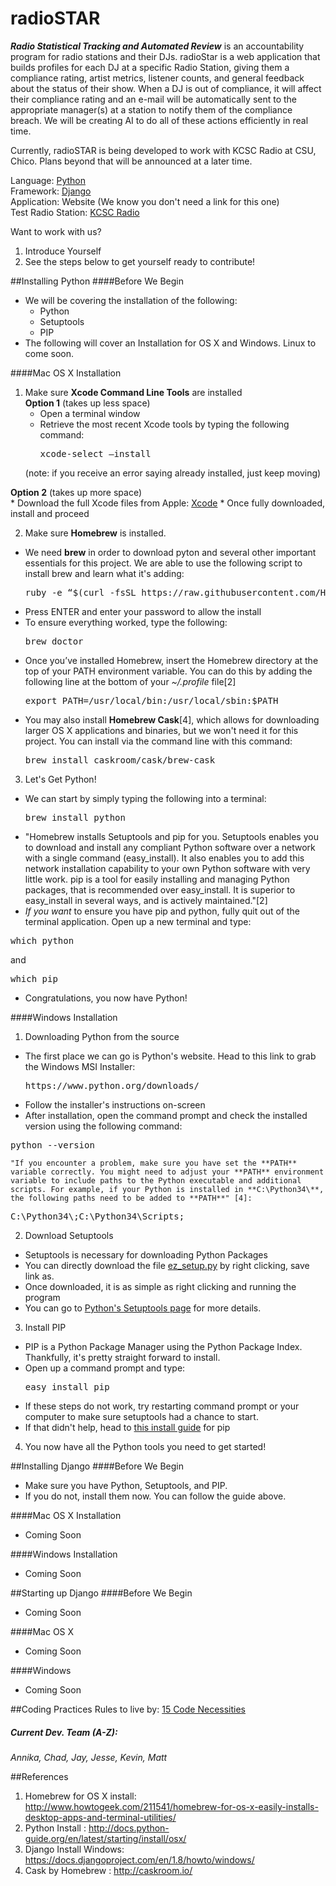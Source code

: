 # radioSTAR
**_Radio Statistical Tracking and Automated Review_** is an accountability program for radio stations and their DJs.  radioStar is a web application that builds profiles for each DJ at a specific Radio Station, giving them a compliance rating, artist metrics, listener counts, and general feedback about the status of their show. When a DJ is out of compliance, it will affect their compliance rating and an e-mail will be automatically sent to the appropriate manager(s) at a station to notify them of the compliance breach. We will be creating AI to do all of these actions efficiently in real time.


Currently, radioSTAR is being developed to work with KCSC Radio at CSU, Chico. Plans beyond that will be announced at a later time.  

Language: [Python](https://www.python.org/)  
Framework: [Django](https://www.djangoproject.com/)  
Application: Website (We know you don't need a link for this one)  
Test Radio Station: [KCSC Radio](http://kcscradio.com/)  


Want to work with us?  
  1. Introduce Yourself
  2. See the steps below to get yourself ready to contribute!

##Installing Python
####Before We Begin
  * We will be covering the installation of the following:
    - Python
    - Setuptools 
    - PIP
  * The following will cover an Installation for OS X and Windows.  Linux to come soon.  

####Mac OS X Installation
1. Make sure **Xcode Command Line Tools** are installed  
  **Option 1** (takes up less space)  
    * Open a terminal window  
    * Retrieve the most recent Xcode tools by typing the following command:  
      <pre>xcode-select –install</pre>
    (note: if you receive an error saying already installed, just keep moving)

  **Option 2** (takes up more space)  
    * Download the full Xcode files from Apple: [Xcode](https://developer.apple.com/xcode/download/)
    * Once fully downloaded, install and proceed
    
2. Make sure **Homebrew** is installed.  
  * We need **brew** in order to download pyton and several other important essentials for this project. We are able to use the following script to install brew and learn what it's adding:
    <pre>ruby -e “$(curl -fsSL https://raw.githubusercontent.com/Homebrew/install/master/install)”</pre>
  * Press ENTER and enter your password to allow the install
  * To ensure everything worked, type the following:
    <pre>brew doctor</pre>
  * Once you’ve installed Homebrew, insert the Homebrew directory at the top of your PATH environment variable. You can do this by adding the following line at the bottom of your *~/.profile* file[2]
    <pre>export PATH=/usr/local/bin:/usr/local/sbin:$PATH</pre>
  * You may also install **Homebrew Cask**[4], which allows for downloading larger OS X applications and binaries, but we won't need it for this project. You can install via the command line with this command:
    <pre>brew install caskroom/cask/brew-cask</pre>

3. Let's Get Python!
  * We can start by simply typing the following into a terminal:
    <pre>brew install python</pre>
  * "Homebrew installs Setuptools and pip for you. Setuptools enables you to download and install any compliant Python software over a network with a single command (easy_install). It also enables you to add this network installation capability to your own Python software with very little work. pip is a tool for easily installing and managing Python packages, that is recommended over easy_install. It is superior to easy_install in several ways, and is actively maintained."[2]
  * *If you want* to ensure you have pip and python, fully quit out of the terminal application.  Open up a new terminal and type:
   <pre>which python</pre> 
   and
   <pre>which pip</pre>
  * Congratulations, you now have Python!  

####Windows Installation
1. Downloading Python from the source
  * The first place we can go is Python's website.  Head to this link to grab the Windows MSI Installer:
    <pre>https://www.python.org/downloads/</pre>
  * Follow the installer's instructions on-screen
  * After installation, open the command prompt and check the installed version using the following command: 
   <pre>python --version</pre>
    "If you encounter a problem, make sure you have set the **PATH** variable correctly. You might need to adjust your **PATH** environment variable to include paths to the Python executable and additional scripts. For example, if your Python is installed in **C:\Python34\**, the following paths need to be added to **PATH**" [4]:
<pre>C:\Python34\;C:\Python34\Scripts;</pre>
2. Download Setuptools
  * Setuptools is necessary for downloading Python Packages
  * You can directly download the file [ez_setup.py](https://bootstrap.pypa.io/ez_setup.py) by right clicking, save link as.  
  * Once downloaded, it is as simple as right clicking and running the program
  * You can go to [Python's Setuptools page](https://pypi.python.org/pypi/setuptools) for more details.
3. Install PIP
  * PIP is a Python Package Manager using the Python Package Index.  Thankfully, it's pretty straight forward to install.
  * Open up a command prompt and type:
    <pre>easy_install pip</pre>
  * If these steps do not work, try restarting command prompt or your computer to make sure setuptools had a chance to start.
  * If that didn't help, head to [this install guide](https://pip.pypa.io/en/latest/installing/) for pip
4. You now have all the Python tools you need to get started!

##Installing Django
####Before We Begin
  * Make sure you have Python, Setuptools, and PIP.
  * If you do not, install them now.  You can follow the guide above.  

####Mac OS X Installation
  * Coming Soon

####Windows Installation
  * Coming Soon

##Starting up Django
####Before We Begin
  * Coming Soon

####Mac OS X
  * Coming Soon

####Windows
  * Coming Soon



##Coding Practices
Rules to live by: [15 Code Necessities](http://code.tutsplus.com/tutorials/top-15-best-practices-for-writing-super-readable-code--net-8118)


##### Current Dev. Team (A-Z):
*Annika, Chad, Jay, Jesse, Kevin, Matt*

##References
1. Homebrew for OS X install: http://www.howtogeek.com/211541/homebrew-for-os-x-easily-installs-desktop-apps-and-terminal-utilities/
2. Python Install : http://docs.python-guide.org/en/latest/starting/install/osx/
3. Django Install Windows: https://docs.djangoproject.com/en/1.8/howto/windows/
4. Cask by Homebrew : http://caskroom.io/
